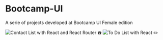 # Bootcamp-UI

A serie of projects developed  at Bootcamp UI Female edition

![Contact List with React and React Router ☎️ ](https://agenda-nfgqftvtcn.now.sh/)
![To Do List with React ✏️ ](https://todo-list-zgrniqxdyl.now.sh/)
